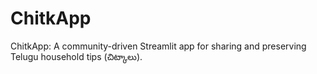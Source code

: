 # ChitkApp
ChitkApp: A community-driven Streamlit app for sharing and preserving Telugu household tips (చిట్కాలు).
